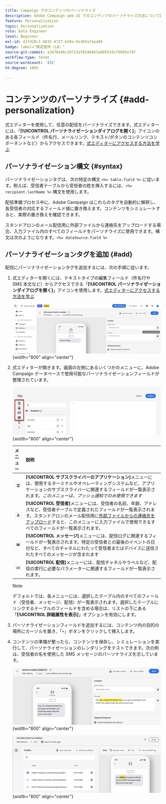 ```yaml
---
title: Campaign でのコンテンツのパーソナライズ
description: Adobe Campaign web UI でのコンテンツのパーソナライズ方法について説明します
feature: Personalization
topic: Personalization
role: Data Engineer
level: Beginner
exl-id: d1fd20c1-6835-4727-b20e-6e365a7aaa04
badge: label="限定提供（LA）"
source-git-commit: a3476e46c29723af8246683a005543cfd605e7df
workflow-type: tm+mt
source-wordcount: '431'
ht-degree: 100%

---
```



# コンテンツのパーソナライズ {#add-personalization}

式エディターを使用して、任意の配信をパーソナライズできます。式エディターには、「**[!UICONTROL パーソナライゼーションダイアログを開く]**」アイコンのある各フィールド（件名行、メールリンク、テキスト/ボタンのコンテンツコンポーネントなど）からアクセスできます。[式エディターにアクセスする方法を学ぶ](gs-personalization.md/#access)

## パーソナライゼーション構文 {#syntax}

パーソナライゼーションタグは、次の特定の構文 `<%= table.field %>` に従います。例えば、受信者テーブルから受信者の姓を挿入するには、`<%= recipient.lastName %>` 構文を使用します。

配信準備プロセス中に、Adobe Campaign はこれらのタグを自動的に解釈し、各受信者の対応するフィールド値に置き換えます。コンテンツをシミュレートすると、実際の置き換えを確認できます。

スタンドアロンのメール配信用に外部ファイルから連絡先をアップロードする場合、入力ファイル内のすべてのフィールドをパーソナライズに使用できます。構文は次のようになります。`<%= dataSource.field %>`

## パーソナライゼーションタグを追加 {#add}

配信にパーソナライゼーションタグを追加するには、次の手順に従います。

1. 式エディターを開くには、テキストタイプの編集フィールド（件名行や SMS 本文など）からアクセスできる「**[!UICONTROL パーソナライゼーションダイアログを開く]**」アイコンを使用します。[式エディターにアクセスする方法を学ぶ](gs-personalization.md/#access)

   ![](assets/perso-access.png){width="800" align="center"}

1. 式エディターが開きます。画面の左側にあるいくつかのメニューに、Adobe Campaign データベースで使用可能なパーソナライゼーションフィールドが整理されています。

   ![](assets/perso-insert-field.png){width="800" align="center"}

   | メニュー | 説明 |
   |-----|------------|
   | ![](assets/do-not-localize/perso-subscribers-menu.png) | **[!UICONTROL サブスクライバーのアプリケーション]**&#x200B;メニューには、使用するターミナルやオペレーティングシステムなど、アプリケーションのサブスクライバーに関連するフィールドが一覧表示されます。*このメニューは、プッシュ通知でのみ使用できます* |
   | ![](assets/do-not-localize/perso-recipients-menu.png) | **[!UICONTROL 受信者]**&#x200B;メニューには、受信者の名前、年齢、アドレスなど、受信者テーブルで定義されたフィールドが一覧表示されます。スタンドアロンのメール配信用に[外部ファイルからの連絡先をアップロード](../audience/file-audience.md)すると、このメニューに入力ファイルで使用できるすべてのフィールドが一覧表示されます。 |
   | ![](assets/do-not-localize/perso-message-menu.png) | **[!UICONTROL メッセージ]**&#x200B;メニューには、配信ログに関連するフィールドが一覧表示されます。特定の受信者との最後のイベントの日付など、すべてのチャネルにわたって受信者またはデバイスに送信されたすべてのメッセージが含まれます |
   | ![](assets/do-not-localize/perso-delivery-menu.png) | **[!UICONTROL 配信]**&#x200B;メニューには、配信チャネルやラベルなど、配信の実行に必要なパラメーターに関連するフィールドが一覧表示されます。 |

   >[!NOTE]
   >
   >デフォルトでは、各メニューには、選択したテーブル内のすべてのフィールド（受信者、メッセージ、配信）が一覧表示されます。選択したテーブルにリンクするテーブルのフィールドを含める場合は、リストの下にある「**[!UICONTROL 詳細属性を表示]**」オプションを有効にします。

1. パーソナライゼーションフィールドを追加するには、コンテンツ内の目的の場所にカーソルを置き、「`+`」ボタンをクリックして挿入します。

1. コンテンツの準備が整ったら、コンテンツを保存し、シミュレーションを実行して、パーソナライゼーションのレンダリングをテストできます。次の例は、受信者の名を使用した SMS メッセージのパーソナライズを示しています。

   ![](assets/perso-preview1.png){width="800" align="center"}

   ![](assets/perso-preview2.png){width="800" align="center"}
